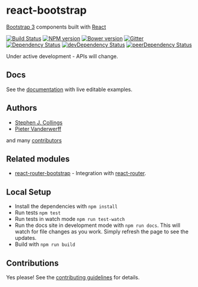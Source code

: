 # react-bootstrap

[Bootstrap 3](http://getbootstrap.com) components built with [React](http://facebook.github.io/react/)

[![Build Status](https://travis-ci.org/react-bootstrap/react-bootstrap.svg)](https://travis-ci.org/react-bootstrap/react-bootstrap) [![NPM version](https://badge.fury.io/js/react-bootstrap.svg)](http://badge.fury.io/js/react-bootstrap) [![Bower version](https://badge.fury.io/bo/react-bootstrap.svg)](http://badge.fury.io/bo/react-bootstrap) [![Gitter](https://badges.gitter.im/Join%20Chat.svg)](https://gitter.im/react-bootstrap/react-bootstrap?utm_source=badge&utm_medium=badge&utm_campaign=pr-badge&utm_content=badge)
[![Dependency Status](https://david-dm.org/react-bootstrap/react-bootstrap.svg)](https://david-dm.org/react-bootstrap/react-bootstrap) [![devDependency Status](https://david-dm.org/react-bootstrap/react-bootstrap/dev-status.svg)](https://david-dm.org/react-bootstrap/react-bootstrap#info=devDependencies) [![peerDependency Status](https://david-dm.org/react-bootstrap/react-bootstrap/peer-status.svg)](https://david-dm.org/react-bootstrap/react-bootstrap#info=peerDependencies)

Under active development - APIs will change.

## Docs

See the [documentation](http://react-bootstrap.github.io) with live editable examples.

## Authors

- [Stephen J. Collings](https://github.com/stevoland)
- [Pieter Vanderwerff](https://github.com/pieterv)

and many [contributors](https://github.com/react-bootstrap/react-bootstrap/graphs/contributors)

## Related modules

- [react-router-bootstrap](https://github.com/mtscout6/react-router-bootstrap) - Integration with [react-router](https://github.com/rackt/react-router).

## Local Setup

- Install the dependencies with `npm install`
- Run tests `npm test`
- Run tests in watch mode `npm run test-watch`
- Run the docs site in development mode with `npm run docs`. This will watch
  for file changes as you work. Simply refresh the page to see the updates.
- Build with `npm run build`

## Contributions

Yes please! See the [contributing guidelines](https://github.com/react-bootstrap/react-bootstrap/blob/master/CONTRIBUTING.md) for details.
